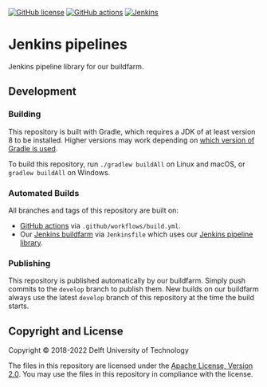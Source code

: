 [![GitHub license](https://img.shields.io/github/license/metaborg/jenkins.pipeline)](https://github.com/metaborg/gitonium/blob/master/LICENSE)
[![GitHub actions](https://img.shields.io/github/workflow/status/metaborg/jenkins.pipeline/Build?label=GitHub%20actions)](https://github.com/metaborg/common/actions/workflows/build.yml)
[![Jenkins](https://img.shields.io/jenkins/build/https/buildfarm.metaborg.org/job/metaborg/job/jenkins.pipeline/job/master?label=Jenkins)](https://buildfarm.metaborg.org/job/metaborg/job/jenkins.pipeline/job/master/lastBuild)

# Jenkins pipelines

Jenkins pipeline library for our buildfarm.

## Development

### Building

This repository is built with Gradle, which requires a JDK of at least version 8 to be installed. Higher versions may work depending on [which version of Gradle is used](https://docs.gradle.org/current/userguide/compatibility.html).

To build this repository, run `./gradlew buildAll` on Linux and macOS, or `gradlew buildAll` on Windows.

### Automated Builds

All branches and tags of this repository are built on:
- [GitHub actions](https://github.com/metaborg/jenkins.pipeline/actions/workflows/build.yml) via `.github/workflows/build.yml`.
- Our [Jenkins buildfarm](https://buildfarm.metaborg.org/view/Devenv/job/metaborg/job/jenkins.pipeline/) via `Jenkinsfile` which uses our [Jenkins pipeline library](https://github.com/metaborg/jenkins.pipeline/).

### Publishing

This repository is published automatically by our buildfarm.
Simply push commits to the `develop` branch to publish them.
New builds on our buildfarm always use the latest `develop` branch of this repository at the time the build starts.

## Copyright and License

Copyright © 2018-2022 Delft University of Technology

The files in this repository are licensed under the [Apache License, Version 2.0](https://www.apache.org/licenses/LICENSE-2.0).
You may use the files in this repository in compliance with the license.
